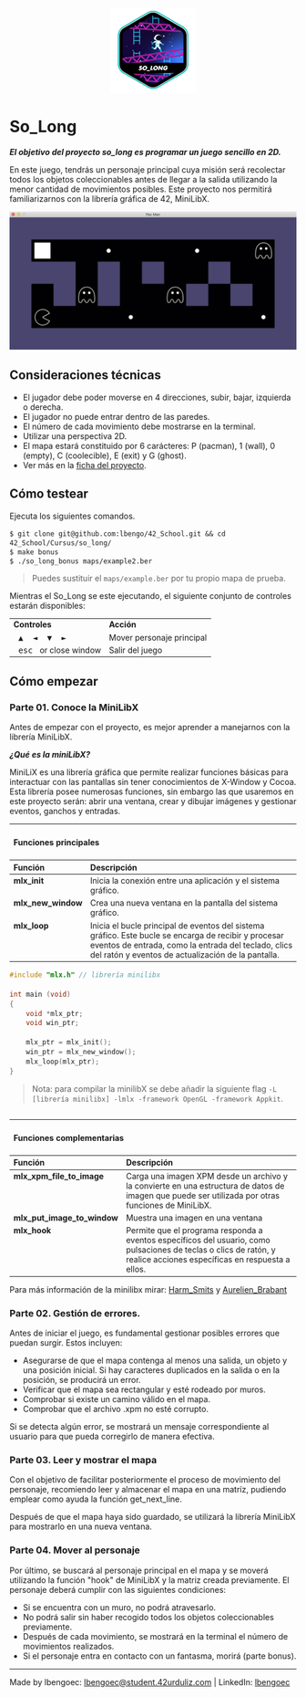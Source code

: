 <p align="center">
  <img src="https://github.com/lbengo/42_School/blob/main/42_badges/so_longe.png" alt="so_long 42 project badge"/>
</p>

# So_Long

***El objetivo del proyecto so_long es programar un juego sencillo en 2D.***

En este juego, tendrás un personaje principal cuya misión será recolectar todos los objetos coleccionables antes de llegar a la salida utilizando la menor cantidad de movimientos posibles. Este proyecto nos permitirá familiarizarnos con la librería gráfica de 42, MiniLibX.

<p align="center">
  <img src="https://github.com/lbengo/42_School/blob/main/Cursus/so_long/Readme/Game.png" alt="so_long game"/>
</p>

## Consideraciones técnicas
- El jugador debe poder moverse en 4 direcciones, subir, bajar, izquierda o derecha.
- El jugador no puede entrar dentro de las paredes.
- El número de cada movimiento debe mostrarse en la terminal.
- Utilizar una perspectiva 2D.
- El mapa estará constituido por 6 carácteres: P (pacman), 1 (wall), 0 (empty), C (coolecible), E (exit) y G (ghost).
- Ver más en la [ficha del proyecto](https://github.com/lbengo/42_School/blob/main/Cursus/so_long/Readme/So_Long_Subject.pdf).

## Cómo testear
Ejecuta los siguientes comandos.
```shell
$ git clone git@github.com:lbengo/42_School.git && cd 42_School/Cursus/so_long/
$ make bonus
$ ./so_long_bonus maps/example2.ber
```
> Puedes sustituir el `maps/example.ber` por tu propio mapa de prueba.

Mientras el So_Long se este ejecutando, el siguiente conjunto de controles estarán disponibles:

<table>
  <tr><td><strong>Controles</strong></td><td><strong>Acción</strong></td></tr>
  <tr><td><kbd>&nbsp;▲&nbsp;</kbd><kbd>&nbsp;◄&nbsp;</kbd><kbd>&nbsp;▼&nbsp;</kbd><kbd>&nbsp;►&nbsp;</kbd></td><td>Mover personaje principal</td></tr>
  <tr><td><kbd>&nbsp;esc&nbsp;</kbd> or close window</td><td>Salir del juego</td></tr>
</table>

## Cómo empezar

### Parte 01. Conoce la MiniLibX
Antes de empezar con el proyecto, es mejor aprender a manejarnos con la librería MiniLibX.

***¿Qué es la miniLibX?***

MiniLiX es una librería gráfica que permite realizar funciones básicas para interactuar con las pantallas sin tener conocimientos de X-Window y Cocoa. Esta librería posee numerosas funciones, sin embargo las que usaremos en este proyecto serán: abrir una ventana, crear y dibujar imágenes y gestionar eventos, ganchos y entradas.

<table>
    <thead>
        <tr>
            <th colspan=2><h4 align="left">Funciones principales</h4></th>
        </tr>
        <tr>
            <th align="left">Función</th>
            <th align="left">Descripción</th>
        </tr>
    </thead>
    <tbody>
        <tr>
            <td valign="top"><b>mlx_init</b></td>
            <td valign="top">Inicia la conexión entre una aplicación y el sistema gráfico.</td>
        </tr>
		<tr>
            <td valign="top"><b>mlx_new_window</b></td>
            <td valign="top">Crea una nueva ventana en la pantalla del sistema gráfico.</td>
        </tr>
		<tr>
            <td valign="top"><b>mlx_loop</b></td>
            <td valign="top">Inicia el bucle principal de eventos del sistema gráfico. Este bucle se encarga de recibir y procesar eventos de entrada, como la entrada del teclado, clics del ratón y eventos de actualización de la pantalla.</td>
        </tr>
	</tbody>
<table>

```C
#include "mlx.h" // librería minilibx

int main (void)
{
	void *mlx_ptr;
	void win_ptr;

	mlx_ptr = mlx_init();
	win_ptr = mlx_new_window();
	mlx_loop(mlx_ptr);
}
```
> Nota: para compilar la minilibX se debe añadir la siguiente flag `-L [librería minilibx] -lmlx -framework OpenGL -framework Appkit`.

<table>
    <thead>
        <tr>
            <th colspan=2><h4 align="left">Funciones complementarias</h4></th>
        </tr>
        <tr>
            <th align="left">Función</th>
            <th align="left">Descripción</th>
        </tr>
    </thead>
    <tbody>
		<tr>
            <td valign="top"><b>mlx_xpm_file_to_image</b></td>
            <td valign="top">Carga una imagen XPM desde un archivo y la convierte en una estructura de datos de imagen que puede ser utilizada por otras funciones de MiniLibX.</td>
        </tr>
		<tr>
            <td valign="top"><b>mlx_put_image_to_window</b></td>
            <td valign="top">Muestra una imagen en una ventana</td>
        </tr>
		<tr>
            <td valign="top"><b>mlx_hook</b></td>
            <td valign="top">Permite que el programa responda a eventos específicos del usuario, como pulsaciones de teclas o clics de ratón, y realice acciones específicas en respuesta a ellos.</td>
        </tr>
	</tbody>
<table>

Para más información de la minilibx mirar: [Harm_Smits](https://harm-smits.github.io/42docs/libs/minilibx) y [Aurelien_Brabant](https://aurelienbrabant.fr/blog/getting-started-with-the-minilibx)

### Parte 02. Gestión de errores.

Antes de iniciar el juego, es fundamental gestionar posibles errores que puedan surgir. Estos incluyen:

- Asegurarse de que el mapa contenga al menos una salida, un objeto y una posición inicial. Si hay caracteres duplicados en la salida o en la posición, se producirá un error.
- Verificar que el mapa sea rectangular y esté rodeado por muros.
- Comprobar si existe un camino válido en el mapa.
- Comprobar que el archivo .xpm no esté corrupto.

Si se detecta algún error, se mostrará un mensaje correspondiente al usuario para que pueda corregirlo de manera efectiva.

### Parte 03. Leer y mostrar el mapa

Con el objetivo de facilitar posteriormente el proceso de movimiento del personaje, recomiendo leer y almacenar el mapa en una matríz, pudiendo emplear como ayuda la función get_next_line.

Después de que el mapa haya sido guardado, se utilizará la librería MiniLibX para mostrarlo en una nueva ventana.


### Parte 04. Mover al personaje

Por último, se buscará al personaje principal en el mapa y se moverá utilizando la función "hook" de MiniLibX y la matriz creada previamente. El personaje deberá cumplir con las siguientes condiciones:

- Si se encuentra con un muro, no podrá atravesarlo.
- No podrá salir sin haber recogido todos los objetos coleccionables previamente.
- Después de cada movimiento, se mostrará en la terminal el número de movimientos realizados.
- Si el personaje entra en contacto con un fantasma, morirá (parte bonus).

---
Made by lbengoec: lbengoec@student.42urduliz.com | LinkedIn: [lbengoec](https://www.linkedin.com/in/laura-bengoechea-navarro/)
